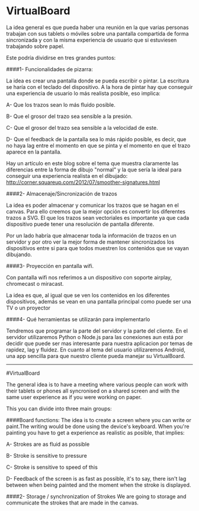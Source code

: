 VirtualBoard
============

La idea general es que pueda haber una reunión en la que varias personas trabajan con sus tablets o móviles sobre una pantalla compartida de forma sincronizada y con la misma experiencia de usuario que si estuviesen trabajando sobre papel.

Este podría dividirse en tres grandes puntos:

####1- Funcionalidades de pizarra:

La idea es crear una pantalla donde se pueda escribir o pintar. La escritura se haría con el teclado del dispositivo. A la hora de pintar hay que conseguir una experiencia de usuario lo más realista posible, eso implica:

A- Que los trazos sean lo más fluido posible.

B- Que el grosor del trazo sea sensible a la presión. 

C- Que el grosor del trazo sea sensible a la velocidad de este.

D- Que el feedback de la pantalla sea lo más rápido posible, es decir, que no haya lag entre el momento en que se pinta y el momento en que el trazo aparece en la pantalla.

Hay un artículo en este blog sobre el tema que muestra claramente las diferencias entre la forma de dibujo "normal" y la que sería la ideal para conseguir una experiencia realista en el dibujado:
http://corner.squareup.com/2012/07/smoother-signatures.html

####2- Almacenaje/Sincronización de trazos

La idea es poder almacenar y comunicar los trazos que se hagan en el canvas. Para ello creemos que la mejor opción es convertir los diferentes trazos a SVG. El que los trazos sean vectoriales es importante ya que cada dispositivo puede tener una resolución de pantalla diferente.

Por un lado habría que almacenar toda la información de trazos en un servidor y por otro ver la mejor forma de mantener sincronizados los dispositivos entre si para que todos muestren los contenidos que se vayan dibujando.  

####3- Proyección en pantalla wifi.

Con pantalla wifi nos referimos a un dispositivo con soporte airplay, chromecast o miracast.  

La idea es que, al igual que se ven los contenidos en los diferentes dispositivos, además se vean en una pantalla principal como puede ser una TV o un proyector

####4- Qué herramientas se utilizarán para implementarlo

Tendremos que programar la parte del servidor y la parte del cliente. En el servidor utilizaremos Python o Node.js para las conexiones aun está por decidir que puede ser mas interesante para nuestra aplicacion por temas de rapidez, lag y fluidez.
En cuanto al tema del usuario utilizaremos Android, una app sencilla para que nuestro cliente pueda manejar su VirtualBoard.

_ _ _


#VirtualBoard

The general idea is to have a meeting where various people can work with their tablets or phones all syncronised on a shared screen  and with the same user experience as if you were working on paper.

This you can divide into three main groups:

####Board functions:
The idea is to create a screen where you can write or paint.The writing would be done using the device's keyboard. When you're painting you have to get a experience as realistic as posible, that implies:

A- Strokes are as fluid as possible

B- Stroke is sensitive to pressure

C- Stroke is sensitive to speed of this

D- Feedback of the screen is as fast as possible, it's to say, there isn't lag between when being painted and the moment when the stroke is displayed.

####2- Storage / synchronization of Strokes
We are going to storage and communicate the strokes that are made in the canvas.
